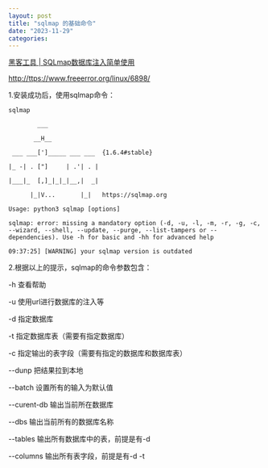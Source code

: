 ```yaml
---
layout: post
title: "sqlmap 的基础命令"
date: "2023-11-29"
categories: 
---
```

<p><a href="https://www.bilibili.com/video/BV11W41157j3/?spm_id_from=333.337.search-card.all.click&amp;vd_source=fb5acd43340f23df8cb34d10a0c2ce4a">黑客工具 | SQLmap数据库注入简单使用</a></p>

<p><a href="http://ttps://www.freeerror.org/linux/6898/">http://ttps://www.freeerror.org/linux/6898/</a></p>

<p>1.安装成功后，使用sqlmap命令：</p>

<pre>
<code>sqlmap</code></pre>

<pre>
<code>&nbsp;&nbsp;&nbsp;&nbsp;&nbsp;&nbsp;&nbsp; ___

&nbsp;&nbsp;&nbsp;&nbsp;&nbsp;&nbsp; __H__

&nbsp;___ ___[&#39;]_____ ___ ___&nbsp; {1.6.4#stable}

|_ -| . [&quot;]&nbsp;&nbsp;&nbsp;&nbsp; | .&#39;| . |

|___|_&nbsp; [,]_|_|_|__,|&nbsp; _|

&nbsp;&nbsp;&nbsp;&nbsp;&nbsp; |_|V...&nbsp;&nbsp;&nbsp;&nbsp;&nbsp;&nbsp; |_|&nbsp;&nbsp; https://sqlmap.org

Usage: python3 sqlmap [options]

sqlmap: error: missing a mandatory option (-d, -u, -l, -m, -r, -g, -c, --wizard, --shell, --update, --purge, --list-tampers or --dependencies). Use -h for basic and -hh for advanced help

09:37:25] [WARNING] your sqlmap version is outdated</code></pre>

<p>2.根据以上的提示，sqlmap的命令参数包含：</p>

<p>-h 查看帮助</p>

<p>-u 使用url进行数据库的注入等</p>

<p>-d 指定数据库</p>

<p>-t 指定数据库表（需要有指定数据库）</p>

<p>-c 指定输出的表字段（需要有指定的数据库和数据库表）</p>

<p>--dunp 把结果拉到本地</p>

<p>--batch 设置所有的输入为默认值</p>

<p>--curent-db 输出当前所在数据库</p>

<p>--dbs 输出当前所有的数据库名称</p>

<p>--tables 输出所有数据库中的表，前提是有-d</p>

<p>--columns 输出所有表字段，前提是有-d -t</p>

<p>&nbsp;</p>

<p>&nbsp;</p>

